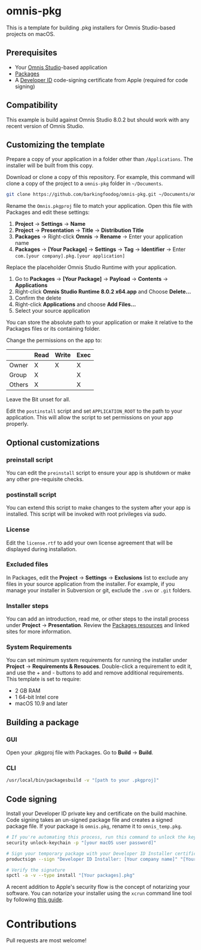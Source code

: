 # omnis-pkg
This is a template for building .pkg installers for Omnis Studio-based projects on macOS.

## Prerequisites
* Your [Omnis Studio](http://www.omnis.net)-based application
* [Packages](http://s.sudre.free.fr/Software/Packages/about.html)
* A [Developer ID](https://developer.apple.com/library/content/documentation/IDEs/Conceptual/AppDistributionGuide/DistributingApplicationsOutside/DistributingApplicationsOutside.html) code-signing certificate from Apple (required for code signing)

## Compatibility
This example is build against Omnis Studio 8.0.2 but should work with any recent version of Omnis Studio.

## Customizing the template
Prepare a copy of your application in a folder other than `/Applications`. The installer will be built from this copy.

Download or clone a copy of this repository. For example, this command will clone a copy of the project to a `omnis-pkg` folder in `~/Documents`.
```bash
git clone https://github.com/barkingfoodog/omnis-pkg.git ~/Documents/omnis-pkg
```

Rename the `Omnis.pkgproj` file to match your application. Open this file with Packages and edit these settings:
 1. **Project** -> **Settings** -> **Name**
 1. **Project** -> **Presentation** -> **Title** -> **Distribution Title**
 1. **Packages** -> Right-click **Omnis** -> **Rename** -> Enter your application name
 1. **Packages** -> **[Your Package]** -> **Settings** -> **Tag** -> **Identifier** -> Enter `com.[your company].pkg.[your application]`

Replace the placeholder Omnis Studio Runtime with your application.
 1. Go to **Packages** -> **[Your Package]** -> **Payload** -> **Contents** -> **Applications**
 1. Right-click **Omnis Studio Runtime 8.0.2 x64.app** and Choose **Delete...**
 1. Confirm the delete
 1. Right-click **Applications** and choose **Add Files...**
 1. Select your source application

You can store the absolute path to your application or make it relative to the Packages files or its containing folder.

Change the permissions on the app to:

|        | Read | Write | Exec |
| ------ | ---- | ----- | ---- |
| Owner  | X    | X     | X    |
| Group  | X    |       | X    |
| Others | X    |       | X    |

Leave the Bit unset for all.

Edit the `postinstall` script and set `APPLICATION_ROOT` to the path to your application. This will allow the script to set permissions on your app properly. 

## Optional customizations
### preinstall script
You can edit the `preinstall` script to ensure your app is shutdown or make any other pre-requisite checks.

### postinstall script
You can extend this script to make changes to the system after your app is installed. This script will be invoked with root privileges via sudo.

### License
Edit the `license.rtf` to add your own license agreement that will be displayed during installation.

### Excluded files
In Packages, edit the **Project** -> **Settings** -> **Exclusions** list to exclude any files in your source application from the installer. For example, if you manage your installer in Subversion or git, exclude the `.svn` or `.git` folders.

### Installer steps
You can add an introduction, read me, or other steps to the install process under **Project** -> **Presentation**. Review the [Packages resources](http://s.sudre.free.fr/Software/Packages/resources.html) and linked sites for more information.

### System Requirements
You can set minimum system requirements for running the installer under **Project** -> **Requirements & Resouces**. Double-click a requirement to edit it, and use the + and - buttons to add and remove additional requirements. This template is set to require:
* 2 GB RAM
* 1 64-bit Intel core
* macOS 10.9 and later

## Building a package
### GUI
Open your .pkgproj file with Packages. Go to **Build** -> **Build**.

### CLI
```bash
/usr/local/bin/packagesbuild -v "[path to your .pkgproj]"
```

## Code signing
Install your Developer ID private key and certificate on the build machine. Code signing takes an un-signed package file and creates a signed package file. If your package is `omnis.pkg`, rename it to `omnis_temp.pkg`.

```bash
# If you're automating this process, run this command to unlock the keychain so the Developer ID certificate can be accessed
security unlock-keychain -p "[your macOS user password]"

# Sign your temporary package with your Developer ID Installer certificate
productsign --sign "Developer ID Installer: [Your company name]" "[Your package]_temp.pkg" "[Your package].pkg"

# Verify the signature
spctl -a -v --type install "[Your packages].pkg"
```

A recent addition to Apple's security flow is the concept of notarizing your software. You can notarize your installer using the `xcrun` command line tool by following [this guide](https://developer.apple.com/documentation/security/notarizing_your_app_before_distribution/customizing_the_notarization_workflow?language=objc).

#
# Contributions
Pull requests are most welcome!